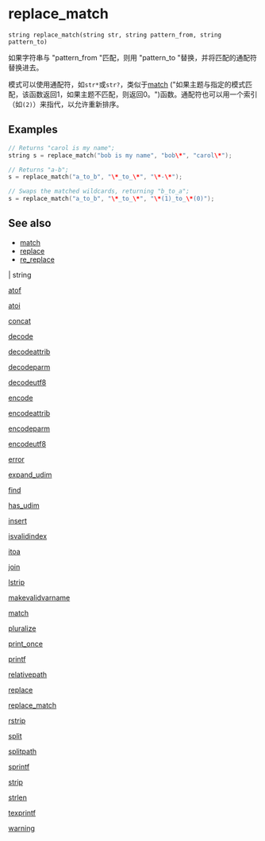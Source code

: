 # replace_match

`string replace_match(string str, string pattern_from, string pattern_to)`

如果字符串与 "pattern_from "匹配，则用 "pattern_to "替换，并将匹配的通配符替换进去。

模式可以使用通配符，如`str*`或`str?`，类似于[match](match.html) ("如果主题与指定的模式匹配，该函数返回1，如果主题不匹配，则返回0。")函数。通配符也可以用一个索引（如`(2)`）来指代，以允许重新排序。

## Examples



```c
// Returns "carol is my name";
string s = replace_match("bob is my name", "bob\*", "carol\*");

// Returns "a-b";
s = replace_match("a_to_b", "\*_to_\*", "\*-\*");

// Swaps the matched wildcards, returning "b_to_a";
s = replace_match("a_to_b", "\*_to_\*", "\*(1)_to_\*(0)");

```

## See also

- [match](match.html)
- [replace](replace.html)
- [re_replace](re_replace.html)

|
string

[atof](atof.html)

[atoi](atoi.html)

[concat](concat.html)

[decode](decode.html)

[decodeattrib](decodeattrib.html)

[decodeparm](decodeparm.html)

[decodeutf8](decodeutf8.html)

[encode](encode.html)

[encodeattrib](encodeattrib.html)

[encodeparm](encodeparm.html)

[encodeutf8](encodeutf8.html)

[error](error.html)

[expand_udim](expand_udim.html)

[find](find.html)

[has_udim](has_udim.html)

[insert](insert.html)

[isvalidindex](isvalidindex.html)

[itoa](itoa.html)

[join](join.html)

[lstrip](lstrip.html)

[makevalidvarname](makevalidvarname.html)

[match](match.html)

[pluralize](pluralize.html)

[print_once](print_once.html)

[printf](printf.html)

[relativepath](relativepath.html)

[replace](replace.html)

[replace_match](replace_match.html)

[rstrip](rstrip.html)

[split](split.html)

[splitpath](splitpath.html)

[sprintf](sprintf.html)

[strip](strip.html)

[strlen](strlen.html)

[texprintf](texprintf.html)

[warning](warning.html)
